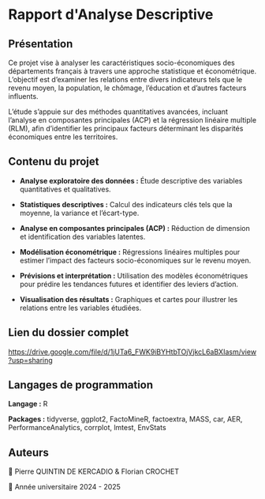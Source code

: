 # Rapport d'Analyse Descriptive

## Présentation

Ce projet vise à analyser les caractéristiques socio-économiques des départements français à travers une approche statistique et économétrique. L’objectif est d’examiner les relations entre divers indicateurs tels que le revenu moyen, la population, le chômage, l’éducation et d’autres facteurs influents.

L’étude s’appuie sur des méthodes quantitatives avancées, incluant l’analyse en composantes principales (ACP) et la régression linéaire multiple (RLM), afin d’identifier les principaux facteurs déterminant les disparités économiques entre les territoires.

## Contenu du projet

- **Analyse exploratoire des données :** Étude descriptive des variables quantitatives et qualitatives.

- **Statistiques descriptives :** Calcul des indicateurs clés tels que la moyenne, la variance et l’écart-type.

- **Analyse en composantes principales (ACP) :** Réduction de dimension et identification des variables latentes.

- **Modélisation économétrique :** Régressions linéaires multiples pour estimer l’impact des facteurs socio-économiques sur le revenu moyen.

- **Prévisions et interprétation :** Utilisation des modèles économétriques pour prédire les tendances futures et identifier des leviers d’action.

- **Visualisation des résultats :** Graphiques et cartes pour illustrer les relations entre les variables étudiées.

## Lien du dossier complet

https://drive.google.com/file/d/1jUTa6_FWK9iBYHtbTOjVjkcL6aBXIasm/view?usp=sharing

## Langages de programmation

**Langage :** R

**Packages :** tidyverse, ggplot2, FactoMineR, factoextra, MASS, car, AER, PerformanceAnalytics, corrplot, lmtest, EnvStats

## Auteurs

📌 Pierre QUINTIN DE KERCADIO & Florian CROCHET

📅 Année universitaire 2024 - 2025